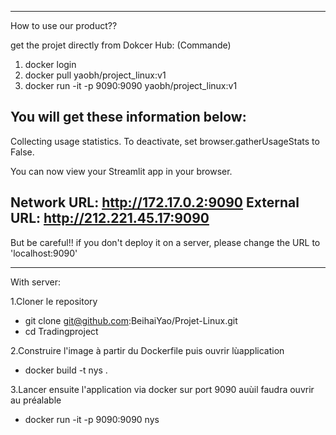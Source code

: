 **************************************************************************************************
How to use our product??

get the projet directly from Dokcer Hub:
(Commande)

1. docker login
2. docker pull yaobh/project_linux:v1
3. docker run -it -p 9090:9090 yaobh/project_linux:v1

You will get these information below:
-------------------------------------------------------------------------------------------------------
Collecting usage statistics. To deactivate, set browser.gatherUsageStats to False.


  You can now view your Streamlit app in your browser.

  Network URL: http://172.17.0.2:9090
  External URL: http://212.221.45.17:9090
-------------------------------------------------------------------------------------------------------
But be careful!! if you don't deploy it on a server, please change the URL to 'localhost:9090'

***************************************************************************************************

With server: 

1.Cloner le repository

- git clone git@github.com:BeihaiYao/Projet-Linux.git
- cd Tradingproject

2.Construire l'image à partir du Dockerfile puis ouvrir lùapplication

- docker build -t nys .

3.Lancer ensuite l'application via docker sur port 9090 auùil faudra ouvrir au préalable

- docker run -it -p 9090:9090 nys
